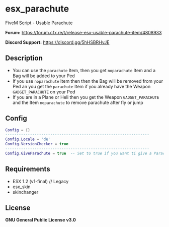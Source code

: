 # esx_parachute
FiveM Script - Usable Parachute

**Forum:** https://forum.cfx.re/t/release-esx-usable-parachute-item/4808933

**Discord Support:** https://discord.gg/5hHSBRHvJE

## Description
* You can use the `parachute` Item, then you get `noparachute` Item and a Bag will be added to your Ped
* If you use `noparachute` Item then then the Bag will be removed from your Ped an you get the `parachute` Item if you already have the Weapon `GADGET_PARACHUTE` on your Ped
* If you are in a Plane or Heli then you get the Weapon `GADGET_PARACHUTE` and the Item `noparachute` to remove parachute after fly or jump

## Config
```lua
Config = {}
----------------------------------------------------------------
Config.Locale = 'de'
Config.VersionChecker = true
----------------------------------------------------------------
Config.GiveParachute = true  -- Set to true if you want ti give a Parachute when entering a Helicopter or Plane
```

## Requirements
* ESX 1.2 (v1-final) // Legacy
* esx_skin
* skinchanger

## License
**GNU General Public License v3.0**
